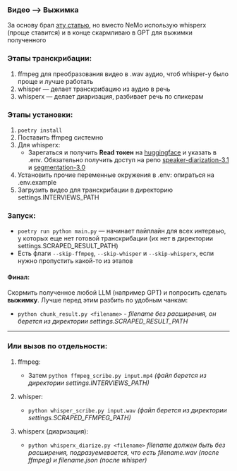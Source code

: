 ### Видео —> Выжимка
За основу брал [эту статью](https://habr.com/ru/companies/alfa/articles/909498/), но вместо NeMo использую whisperx (проще ставится) и в конце скармливаю в GPT для выжимки полученного

### Этапы транскрибации:
1. ffmpeg для преобразования видео в .wav аудио, чтоб whisper-у было проще и лучше работать
2. whisper — делает транскрибацию из аудио в речь
3. whisperx — делает диаризация, разбивает речь по спикерам

### Этапы установки:
1. `poetry install`
2. Поставить ffmpeg системно
3. Для whisperx: 
   - Зарегаться и получить **Read токен** на [huggingface](https://huggingface.co/settings/tokens) и указать в .env. Обязательно получить доступ на репо [speaker-diarization-3.1](https://huggingface.co/pyannote/speaker-diarization-3.1) и [segmentation-3.0](https://huggingface.co/pyannote/segmentation-3.0)
4. Установить прочие переменные окружения в .env: опираться на .env.example
5. Загрузить видео для транскрибации в директорию settings.INTERVIEWS_PATH

### Запуск:
- `poetry run python main.py` — начинает пайплайн для всех интервью, у которых еще нет готовой транскрибации (их нет в директории settings.SCRAPED_RESULT_PATH)
- Есть флаги `--skip-ffmpeg`, `--skip-whisper` и `--skip-whisperx`, если нужно пропустить какой-то из этапов

#### Финал:
Скормить полученное любой LLM (например GPT) и попросить сделать **выжимку**. Лучше перед этим разбить по удобным чанкам:
   - `python chunk_result.py <filename>` - *filename без расширения, он берется из директории settings.SCRAPED_RESULT_PATH*

---

### Или вызов по отдельности:

1. ffmpeg:
   - Затем `python ffmpeg_scribe.py input.mp4` *(файл берется из директории settings.INTERVIEWS_PATH)*

2. whisper:
   - `python whisper_scribe.py input.wav` *(файл берется из директории settings.SCRAPED_FFMPEG_PATH)*

3. whisperx (диаризация):
   - `python whisperx_diarize.py <filename>` *filename должен быть без расширения, подразуемевается, что есть filename.wav (после ffmpeg) и filename.json (после whisper)*
